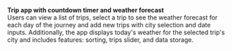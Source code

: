**Trip app with countdown timer and weather forecast**\
Users can view a list of trips, select a trip to see the weather forecast for each day of the journey and add new trips with city selection and date inputs. Additionally, the app displays today's weather for the selected trip's city and includes features: sorting, trips slider, and data storage.
